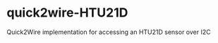 quick2wire-HTU21D
=================

Quick2Wire implementation for accessing an HTU21D sensor over I2C
